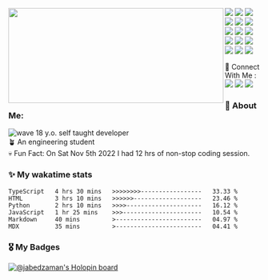 <p>
  <img align="left" width="430" height="190" src="https://github-readme-stats.vercel.app/api?username=jabedzaman&theme=dark&hide_border=false&include_all_commits=true&count_private=true"/>
  <p >  
    <img src="https://img.shields.io/badge/javascript-%23323330.svg?style=for-the-badge&logo=javascript&logoColor=%23F7DF1E"/>
    <img src="https://img.shields.io/badge/python-3670A0?style=for-the-badge&logo=python&logoColor=ffdd54"/>
    <img src="https://img.shields.io/badge/react-%2320232a.svg?style=for-the-badge&logo=react&logoColor=%2361DAFB"/>
<!--     <img src="https://img.shields.io/badge/markdown-%23000000.svg?style=for-the-badge&logo=markdown&logoColor=white"/> -->
    <br/>
    <img src="https://img.shields.io/badge/tailwindcss-%2338B2AC.svg?style=for-the-badge&logo=tailwind-css&logoColor=white"/>
    <img src="https://img.shields.io/badge/Next-black?style=for-the-badge&logo=next.js&logoColor=white"/>
    <img src="https://img.shields.io/badge/vuejs-%2335495e.svg?style=for-the-badge&logo=vuedotjs&logoColor=%234FC08D"/><br/>
    <img src="https://img.shields.io/badge/express.js-%23404d59.svg?style=for-the-badge&logo=express&logoColor=%2361DAFB"/>
    <img src="https://img.shields.io/badge/MongoDB-%234ea94b.svg?style=for-the-badge&logo=mongodb&logoColor=white"/>
    <img src="https://img.shields.io/badge/firebase-%23039BE5.svg?style=for-the-badge&logo=firebase"/><br/>
    <img src="https://img.shields.io/badge/expo-1C1E24?style=for-the-badge&logo=expo&logoColor=#D04A37"/>
    <img src="https://img.shields.io/badge/-GraphQL-E10098?style=for-the-badge&logo=graphql&logoColor=white"/>
    <img src="https://img.shields.io/badge/shell-%23121011.svg?style=for-the-badge&logo=gnu-bash&logoColor=white"/>
    <br/>
    <img src="https://img.shields.io/badge/vercel-%23000000.svg?style=for-the-badge&logo=vercel&logoColor=white"/>
    <img src="https://img.shields.io/badge/git-%23F05033.svg?style=for-the-badge&logo=git&logoColor=white"/>
    <img src="https://img.shields.io/badge/github-%23121011.svg?style=for-the-badge&logo=github&logoColor=white"/>
<!--     <img src="https://img.shields.io/badge/Visual%20Studio%20Code-0078d7.svg?style=for-the-badge&logo=visual-studio-code&logoColor=white"/> -->
   <!-- <img src="https://img.shields.io/badge/Ubuntu-E95420?style=for-the-badge&logo=ubuntu&logoColor=white"/> -->
  </p>
</p>
<p>
  📣 Connect With Me :<br/>
  <a href="mailto:jabedzaman2004@gmail.com?subject=[GitHub]%20🔥%20Want%20To%20contact&body=Good%20Morning%20Jabed%20..."><img src="https://img.shields.io/badge/e‑mail-D14836.svg?style=for-the-badge&logo=GMail&logoColor=white"/></a>
  <a href="https://twitter.com/xenseee"><img src="https://img.shields.io/badge/twitter-E4405F.svg?style=for-the-badge&logo=twitter&logoColor=white"/></a>
  <a href="https://linkedin.com/in/jabedzaman"><img src="https://img.shields.io/badge/linkedin-0077B5.svg?style=for-the-badge&logo=linkedin&logoColor=white"/></a>
</p>


### 🚀 About Me:
<img src="https://cdn.jsdelivr.net/gh/Readme-Workflows/Readme-Icons@main/icons/gifs/wave.gif" alt="wave"/> 18 y.o. self taught developer<br>
🪴 An engineering student <br/>
💀 Fun Fact: On Sat Nov 5th 2022 I had 12 hrs of non-stop coding session.

### ✨ My wakatime stats 

<!--START_SECTION:waka-->

```text
TypeScript   4 hrs 30 mins   >>>>>>>>-----------------   33.33 %
HTML         3 hrs 10 mins   >>>>>>-------------------   23.46 %
Python       2 hrs 10 mins   >>>>---------------------   16.12 %
JavaScript   1 hr 25 mins    >>>----------------------   10.54 %
Markdown     40 mins         >------------------------   04.97 %
MDX          35 mins         >------------------------   04.41 %
```

<!--END_SECTION:waka-->

### 🎖 My Badges
[![@jabedzaman's Holopin board](https://holopin.me/jabedzaman)](https://holopin.io/@jabedzaman)
